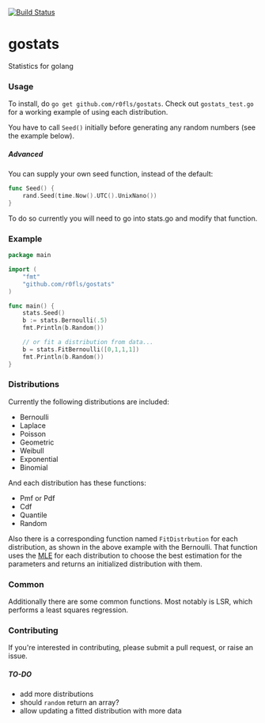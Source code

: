 [![Build Status](https://travis-ci.org/r0fls/gostats.png)](https://travis-ci.org/r0fls/gostats)
# gostats
Statistics for golang

### Usage

To install, do `go get github.com/r0fls/gostats`. Check out `gostats_test.go` for a working example of using each distribution.

You have to call `Seed()` initially before generating any random numbers (see
the example below).

##### Advanced

You can supply your own seed function, instead of the default:
```go
func Seed() {
    rand.Seed(time.Now().UTC().UnixNano())
}
```
To do so currently you will need to go into stats.go and modify that function.

### Example
```go
package main

import (
    "fmt"
    "github.com/r0fls/gostats"
)

func main() {
    stats.Seed()
    b := stats.Bernoulli(.5)
    fmt.Println(b.Random())

    // or fit a distribution from data...
    b = stats.FitBernoulli([0,1,1,1])
    fmt.Println(b.Random())
}
```
### Distributions
Currently the following distributions are included:
- Bernoulli
- Laplace
- Poisson
- Geometric
- Weibull
- Exponential
- Binomial

And each distribution has these functions:
- Pmf or Pdf
- Cdf
- Quantile
- Random

Also there is a corresponding function named `FitDistrbution` for each distribution, as shown in the above example with the Bernoulli. That function uses the [MLE](https://en.wikipedia.org/wiki/Maximum_likelihood) for each distribution to choose the best estimation for the parameters and returns an initialized distribution with them.

### Common
Additionally there are some common functions. Most notably is LSR, which performs a least squares regression.

### Contributing
If you're interested in contributing, please submit a pull request, or raise an issue.

##### TO-DO
- add more distributions
- should `random` return an array?
- allow updating a fitted distribution with more data
